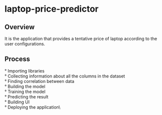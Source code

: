 # laptop-price-predictor

## Overview

It is the application that provides a tentative price of laptop according to the user configurations.


## Process

° Importing libraries\
° Collecting information about all the columns in the dataset\
° Finding correlation between data\
° Building the model\
° Training the model\
° Predicting the result\
° Building UI\
° Deploying the application\
